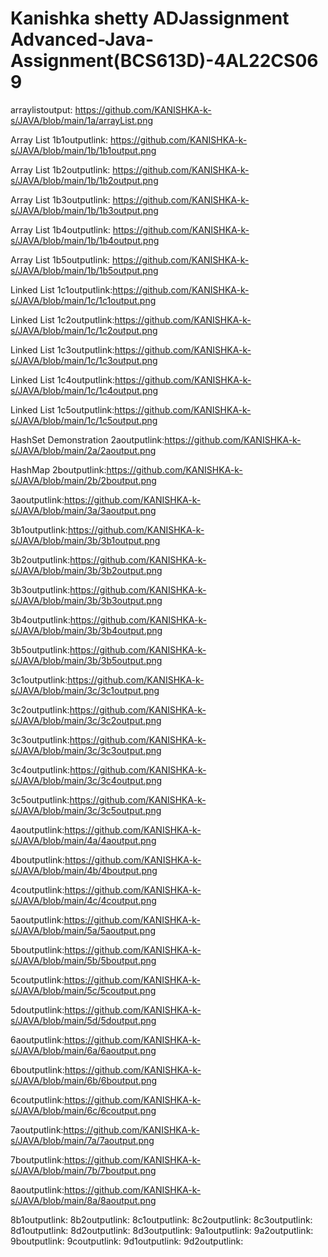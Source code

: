 # Kanishka shetty ADJassignment Advanced-Java-Assignment(BCS613D)-4AL22CS069


arraylistoutput: https://github.com/KANISHKA-k-s/JAVA/blob/main/1a/arrayList.png

Array List 1b1outputlink: https://github.com/KANISHKA-k-s/JAVA/blob/main/1b/1b1output.png

Array List 1b2outputlink: https://github.com/KANISHKA-k-s/JAVA/blob/main/1b/1b2output.png

Array List 1b3outputlink: https://github.com/KANISHKA-k-s/JAVA/blob/main/1b/1b3output.png

Array List 1b4outputlink: https://github.com/KANISHKA-k-s/JAVA/blob/main/1b/1b4output.png

Array List 1b5outputlink: https://github.com/KANISHKA-k-s/JAVA/blob/main/1b/1b5output.png

Linked List 1c1outputlink:https://github.com/KANISHKA-k-s/JAVA/blob/main/1c/1c1output.png

Linked List 1c2outputlink:https://github.com/KANISHKA-k-s/JAVA/blob/main/1c/1c2output.png

Linked List 1c3outputlink:https://github.com/KANISHKA-k-s/JAVA/blob/main/1c/1c3output.png

Linked List 1c4outputlink:https://github.com/KANISHKA-k-s/JAVA/blob/main/1c/1c4output.png

Linked List 1c5outputlink:https://github.com/KANISHKA-k-s/JAVA/blob/main/1c/1c5output.png

HashSet Demonstration 2aoutputlink:https://github.com/KANISHKA-k-s/JAVA/blob/main/2a/2aoutput.png

HashMap 2boutputlink:https://github.com/KANISHKA-k-s/JAVA/blob/main/2b/2boutput.png

3aoutputlink:https://github.com/KANISHKA-k-s/JAVA/blob/main/3a/3aoutput.png

3b1outputlink:https://github.com/KANISHKA-k-s/JAVA/blob/main/3b/3b1output.png

3b2outputlink:https://github.com/KANISHKA-k-s/JAVA/blob/main/3b/3b2output.png

3b3outputlink:https://github.com/KANISHKA-k-s/JAVA/blob/main/3b/3b3output.png

3b4outputlink:https://github.com/KANISHKA-k-s/JAVA/blob/main/3b/3b4output.png

3b5outputlink:https://github.com/KANISHKA-k-s/JAVA/blob/main/3b/3b5output.png

3c1outputlink:https://github.com/KANISHKA-k-s/JAVA/blob/main/3c/3c1output.png

3c2outputlink:https://github.com/KANISHKA-k-s/JAVA/blob/main/3c/3c2output.png

3c3outputlink:https://github.com/KANISHKA-k-s/JAVA/blob/main/3c/3c3output.png

3c4outputlink:https://github.com/KANISHKA-k-s/JAVA/blob/main/3c/3c4output.png

3c5outputlink:https://github.com/KANISHKA-k-s/JAVA/blob/main/3c/3c5output.png

4aoutputlink:https://github.com/KANISHKA-k-s/JAVA/blob/main/4a/4aoutput.png

4boutputlink:https://github.com/KANISHKA-k-s/JAVA/blob/main/4b/4boutput.png

4coutputlink:https://github.com/KANISHKA-k-s/JAVA/blob/main/4c/4coutput.png

5aoutputlink:https://github.com/KANISHKA-k-s/JAVA/blob/main/5a/5aoutput.png

5boutputlink:https://github.com/KANISHKA-k-s/JAVA/blob/main/5b/5boutput.png

5coutputlink:https://github.com/KANISHKA-k-s/JAVA/blob/main/5c/5coutput.png

5doutputlink:https://github.com/KANISHKA-k-s/JAVA/blob/main/5d/5doutput.png

6aoutputlink:https://github.com/KANISHKA-k-s/JAVA/blob/main/6a/6aoutput.png

6boutputlink:https://github.com/KANISHKA-k-s/JAVA/blob/main/6b/6boutput.png

6coutputlink:https://github.com/KANISHKA-k-s/JAVA/blob/main/6c/6coutput.png

7aoutputlink:https://github.com/KANISHKA-k-s/JAVA/blob/main/7a/7aoutput.png

7boutputlink:https://github.com/KANISHKA-k-s/JAVA/blob/main/7b/7boutput.png

8aoutputlink:https://github.com/KANISHKA-k-s/JAVA/blob/main/8a/8aoutput.png

8b1outputlink:
8b2outputlink:
8c1outputlink:
8c2outputlink:
8c3outputlink:
8d1outputlink:
8d2outputlink:
8d3outputlink:
9a1outputlink:
9a2outputlink:
9boutputlink:
9coutputlink:
9d1outputlink:
9d2outputlink:
